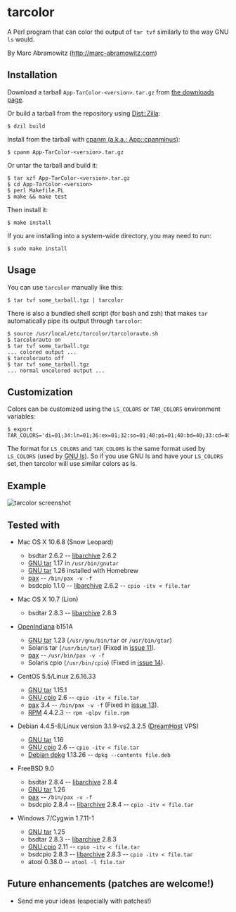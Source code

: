 # tarcolor

A Perl program that can color the output of `tar tvf` similarly to the way GNU `ls` would.

By Marc Abramowitz (http://marc-abramowitz.com)


## Installation

Download a tarball `App-TarColor-<version>.tar.gz` from [the downloads page](https://github.com/msabramo/tarcolor/downloads).

Or build a tarball from the repository using [Dist::Zilla](http://dzil.org/):

    $ dzil build

Install from the tarball with [cpanm (a.k.a.: App::cpanminus)](http://search.cpan.org/perldoc?cpanm):

    $ cpanm App-TarColor-<version>.tar.gz

Or untar the tarball and build it:

    $ tar xzf App-TarColor-<version>.tar.gz
    $ cd App-TarColor-<version>
    $ perl Makefile.PL
    $ make && make test

Then install it:

    $ make install

If you are installing into a system-wide directory, you may need to run:

    $ sudo make install


## Usage

You can use `tarcolor` manually like this:

	$ tar tvf some_tarball.tgz | tarcolor

There is also a bundled shell script (for bash and zsh) that makes `tar`
automatically pipe its output through `tarcolor`:

    $ source /usr/local/etc/tarcolor/tarcolorauto.sh
    $ tarcolorauto on
	$ tar tvf some_tarball.tgz
    ... colored output ...
    $ tarcolorauto off
	$ tar tvf some_tarball.tgz
    ... normal uncolored output ...


## Customization

Colors can be customized using the `LS_COLORS` or `TAR_COLORS` environment variables:

    $ export TAR_COLORS='di=01;34:ln=01;36:ex=01;32:so=01;40:pi=01;40:bd=40;33:cd=40;33:su=0;41:sg=0;46'

The format for `LS_COLORS` and `TAR_COLORS` is the same format used by `LS_COLORS` (used by [GNU ls](http://www.gnu.org/software/coreutils/manual/html_node/ls-invocation.html#ls-invocation)). So if you use GNU ls and have your `LS_COLORS` set, then tarcolor will use similar colors as ls.


## Example

![tarcolor screenshot](https://github.com/msabramo/tarcolor/raw/master/tarcolor_screenshot.png "tarcolor screenshot")

## Tested with

* Mac OS X 10.6.8 (Snow Leopard)
  * bsdtar 2.6.2 -- [libarchive](http://code.google.com/p/libarchive/) 2.6.2
  * [GNU tar](http://www.gnu.org/software/tar/) 1.17 in `/usr/bin/gnutar`
  * [GNU tar](http://www.gnu.org/software/tar/) 1.26 installed with Homebrew
  * [pax](http://en.wikipedia.org/wiki/Pax_\(Unix\)) -- `/bin/pax -v -f`
  * bsdcpio 1.1.0 -- [libarchive](http://code.google.com/p/libarchive/) 2.6.2 -- `cpio -itv < file.tar`

* Mac OS X 10.7 (Lion)
  * bsdtar 2.8.3 -- [libarchive](http://code.google.com/p/libarchive/) 2.8.3

* [OpenIndiana](http://openindiana.org/) b151A
  * [GNU tar](http://www.gnu.org/software/tar/) 1.23 (`/usr/gnu/bin/tar` or `/usr/bin/gtar`)
  * Solaris tar (`/usr/bin/tar`) (Fixed in [issue 11](https://github.com/msabramo/tarcolor/issues/11)).
  * [pax](http://en.wikipedia.org/wiki/Pax_\(Unix\)) -- `/usr/bin/pax -v -f`
  * Solaris cpio (`/usr/bin/cpio`) (Fixed in [issue 14](https://github.com/msabramo/tarcolor/issues/14)).
 
* CentOS 5.5/Linux 2.6.16.33
  * [GNU tar](http://www.gnu.org/software/tar/) 1.15.1
  * [GNU cpio](http://www.gnu.org/software/cpio/) 2.6 -- `cpio -itv < file.tar`
  * [pax](http://en.wikipedia.org/wiki/Pax_\(Unix\)) 3.4 -- `/bin/pax -v -f` (Fixed in [issue 13](https://github.com/msabramo/tarcolor/issues/13)).
  * [RPM](http://en.wikipedia.org/wiki/RPM_Package_Manager) 4.4.2.3 -- `rpm -qlpv file.rpm`

* Debian 4.4.5-8/Linux version 3.1.9-vs2.3.2.5 ([DreamHost](http://marc-abramowitz.com/go_dreamhost.php) VPS)
  * [GNU tar](http://www.gnu.org/software/tar/) 1.16
  * [GNU cpio](http://www.gnu.org/software/cpio/) 2.6 -- `cpio -itv < file.tar`
  * [Debian dpkg](http://en.wikipedia.org/wiki/Dpkg) 1.13.26 -- `dpkg --contents file.deb`

* FreeBSD 9.0
  * bsdtar 2.8.4 -- [libarchive](http://code.google.com/p/libarchive/) 2.8.4
  * [GNU tar](http://www.gnu.org/software/tar/) 1.26
  * [pax](http://en.wikipedia.org/wiki/Pax_\(Unix\)) -- `/bin/pax -v -f`
  * bsdcpio 2.8.4 -- [libarchive](http://code.google.com/p/libarchive/) 2.8.4 -- `cpio -itv < file.tar`

* Windows 7/Cygwin 1.7.11-1
  * [GNU tar](http://www.gnu.org/software/tar/) 1.25
  * bsdtar 2.8.3 -- [libarchive](http://code.google.com/p/libarchive/) 2.8.3
  * [GNU cpio](http://www.gnu.org/software/cpio/) 2.11 -- `cpio -itv < file.tar`
  * bsdcpio 2.8.3 -- [libarchive](http://code.google.com/p/libarchive/) 2.8.3 -- `cpio -itv < file.tar`
  * atool 0.38.0 -- `atool -l file.tar`


## Future enhancements (patches are welcome!)

* Send me your ideas (especially with patches!)
